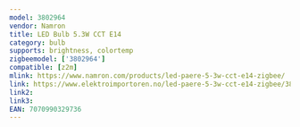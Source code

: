 ```yaml
---
model: 3802964
vendor: Namron
title: LED Bulb 5.3W CCT E14
category: bulb
supports: brightness, colortemp
zigbeemodel: ['3802964']
compatible: [z2m]
mlink: https://www.namron.com/products/led-paere-5-3w-cct-e14-zigbee/
link: https://www.elektroimportoren.no/led-paere-5-3w-cct-e14-zigbee/3802964/Product.html
link2: 
link3: 
EAN: 7070990329736
---
```

